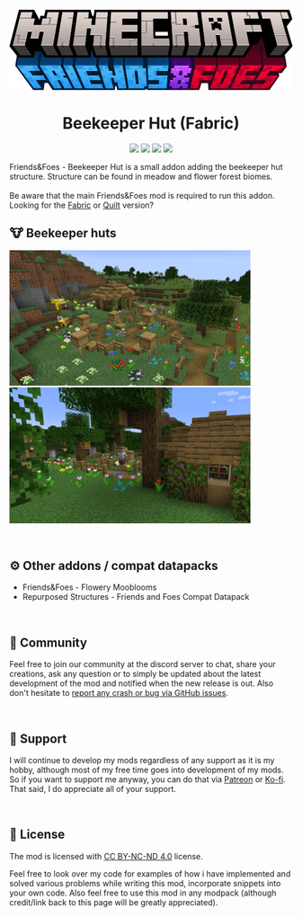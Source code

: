 <br>

<center>
	<img src="https://raw.githubusercontent.com/Faboslav/friends-and-foes-flowery-mooblooms/master/.github/assets/logo/logo.png" width="700px" alt="Friends&amp;Foes - Flowery Mooblooms" title="Friends&amp;Foes - Flowery Mooblooms">
	<h1>Beekeeper Hut (Fabric)</h1>
</center>

<center>
	<p>
		<a style="text-decoration: none;" href="https://ko-fi.com/faboslav">
			<img src="https://img.shields.io/static/v1?label=&amp;message=Ko-fi&amp;color=ff5f5f&amp;labelColor=111214&amp;logoColor=white&amp;style=for-the-badge&amp;logo=ko-fi" height="28" />
		</a>
		<a style="text-decoration: none;" href="https://www.patreon.com/Faboslav">
			<img src="https://img.shields.io/endpoint.svg?url=https://shieldsio-patreon.vercel.app/api/?username=Faboslav&amp;type=patrons?color=c9d1d9&amp;label=&amp;labelColor=111214&amp;logoColor=white&amp;style=for-the-badge" height="28" />
		</a>
		<a style="text-decoration: none;" href="https://discord.gg/QGwFvvMQCn">
			<img src="https://img.shields.io/discord/924964658169913404?color=5865F2&amp;label=&amp;labelColor=111214&amp;logoColor=white&amp;style=for-the-badge&amp;logo=discord" height="28" />
		</a>
		<a style="text-decoration: none;" href="https://modrinth.com/mod/friends-and-foes-forge">
			<img src="https://img.shields.io/static/v1?label=&amp;message=Requires Friends%26Foes&amp;color=c9d1d9&amp;labelColor=111214&amp;logoColor=white&amp;style=for-the-badge&amp;logo=curseforge" height="28" />
		</a>
	</p>
</center>

<p>
	<span style="font-size: 14px;">Friends&Foes - Beekeeper Hut is a small addon adding the beekeeper hut structure. Structure can be found in meadow and flower forest biomes.</span>
	<br>
<br>
	<span>Be aware that the main <a style="text-decoration: none;" href="https://modrinth.com/mod/friends-and-foes-forge">Friends&Foes</a> mod is required to run this addon. Looking for the <a style="font-size: 14px;" href="https://modrinth.com/mod/friends-and-foes-beekeeper-hut-fabric">Fabric</a> or <a style="font-size: 14px;" href="https://modrinth.com/mod/friends-and-foes-beekeeper-hut-quilt">Quilt</a> version?</span>
</p>

<h2>🐮 Beekeeper huts</h2>
<p>
	<img src="https://raw.githubusercontent.com/Faboslav/friends-and-foes-beekeeper-hut/master/.github/assets/images/beekeeper_hut1.png" width="429"/>
	<span>&emsp;&emsp;</span>
	<img src="https://raw.githubusercontent.com/Faboslav/friends-and-foes-beekeeper-hut/master/.github/assets/images/beekeeper_hut2.png" width="429"/>
</p>

<br>

<h2>⚙️ Other addons / compat datapacks </h2>
<ul>
	<li><a style="text-decoration: none;" href="https://modrinth.com/mod/friends-and-foes-flowery-mooblooms-forge">Friends&Foes - Flowery Mooblooms</a></li>	
	<li><a style="text-decoration: none;" href="https://www.curseforge.com/minecraft/texture-packs/repurposed-structures-friends-and-foes-datapack">Repurposed Structures - Friends and Foes Compat Datapack</a></li>
</ul>

<br>

<h2>💬 Community</h2>
<p style="font-size: 14px;">
	Feel free to <a style="text-decoration: none;" href="https://discord.gg/QGwFvvMQCn">join our community at the discord server</a> to chat, share your creations, ask any question or to simply be updated about the latest development of the mod and notified when the new release is out. Also don't hesitate to <a href="https://github.com/Faboslav/friends-and-foes-beekeeper-hut/issues">report any crash or bug via GitHub issues</a>.
</p>

<br>

<h2>👋 Support</h2>

<p><span style="font-size: 14px;">I will continue to develop my mods regardless of any support as it is my hobby, although most of my free time goes into development of my mods. So if you want to support me anyway, you can do that via <a style="font-size: 14px;" href="https://www.patreon.com/Faboslav">Patreon</a> or <a style="font-size: 14px;" href="https://ko-fi.com/faboslav">Ko-fi</a>. That said, I do appreciate all of your support.</span></p>

<br>

<h2>📜 License</h2>

<p>
	<span style="font-size: 14px;">The mod is licensed with <a style="font-size: 14px;" href="https://raw.githubusercontent.com/Faboslav/friends-and-foes-beekeeper-hut/master/LICENSE.txt">CC BY-NC-ND 4.0</a> license.</span>
</p>
<p>
	<span style="font-size: 14px;">Feel free to look over my code for examples of how i have implemented and solved various problems while writing this mod, incorporate snippets into your own code.&nbsp;Also feel free to use this mod in any modpack (although credit/link back to this page will be greatly appreciated).</span>
</p>